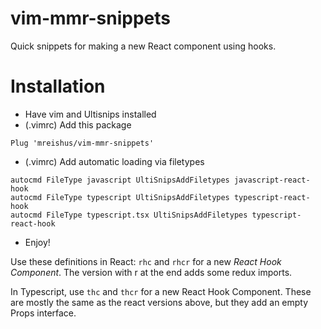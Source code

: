 # vim-mmr-snippets
Quick snippets for making a new React component using hooks.

# Installation

* Have vim and Ultisnips installed
* (.vimrc) Add this package

```
Plug 'mreishus/vim-mmr-snippets'
```

* (.vimrc) Add automatic loading via filetypes

```
autocmd FileType javascript UltiSnipsAddFiletypes javascript-react-hook
autocmd FileType typescript UltiSnipsAddFiletypes typescript-react-hook
autocmd FileType typescript.tsx UltiSnipsAddFiletypes typescript-react-hook
```

* Enjoy!

Use these definitions in React: `rhc` and `rhcr` for a new *React Hook Component*.  The version with r at the end adds some redux imports.

In Typescript, use `thc` and `thcr` for a new React Hook Component.  These are
mostly the same as the react versions above, but they add an empty Props
interface.

